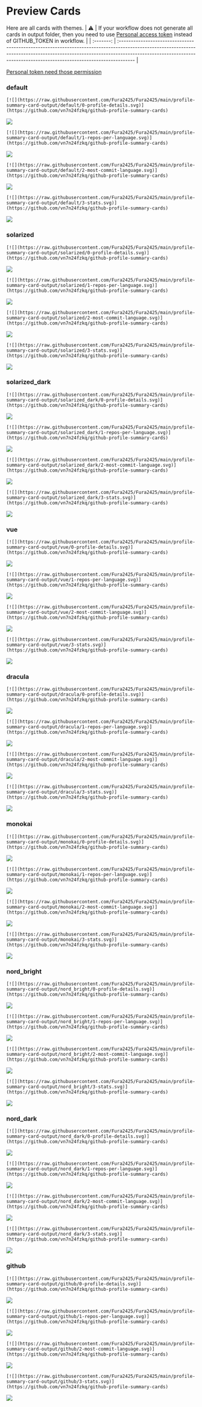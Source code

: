 
# Preview Cards

Here are all cards with themes.
| :warning: | If your workflow does not generate all cards in output folder, then you need to use [Personal access token](https://docs.github.com/en/actions/configuring-and-managing-workflows/creating-and-storing-encrypted-secrets) instead of GITHUB_TOKEN in workflow. |
| :-------: | :------------------------------------------------------------------------------------------------------------------------------------------------------------------------------------------------------------------------------------------------ |

[Personal token need those permission](https://github.com/vn7n24fzkq/github-profile-summary-cards/wiki/Personal-access-token-permissions)


### default


```
[![](https://raw.githubusercontent.com/Fura2425/Fura2425/main/profile-summary-card-output/default/0-profile-details.svg)](https://github.com/vn7n24fzkq/github-profile-summary-cards)
```
![](https://raw.githubusercontent.com/Fura2425/Fura2425/main/profile-summary-card-output/default/0-profile-details.svg)


```
[![](https://raw.githubusercontent.com/Fura2425/Fura2425/main/profile-summary-card-output/default/1-repos-per-language.svg)](https://github.com/vn7n24fzkq/github-profile-summary-cards)
```
![](https://raw.githubusercontent.com/Fura2425/Fura2425/main/profile-summary-card-output/default/1-repos-per-language.svg)


```
[![](https://raw.githubusercontent.com/Fura2425/Fura2425/main/profile-summary-card-output/default/2-most-commit-language.svg)](https://github.com/vn7n24fzkq/github-profile-summary-cards)
```
![](https://raw.githubusercontent.com/Fura2425/Fura2425/main/profile-summary-card-output/default/2-most-commit-language.svg)


```
[![](https://raw.githubusercontent.com/Fura2425/Fura2425/main/profile-summary-card-output/default/3-stats.svg)](https://github.com/vn7n24fzkq/github-profile-summary-cards)
```
![](https://raw.githubusercontent.com/Fura2425/Fura2425/main/profile-summary-card-output/default/3-stats.svg)


### solarized


```
[![](https://raw.githubusercontent.com/Fura2425/Fura2425/main/profile-summary-card-output/solarized/0-profile-details.svg)](https://github.com/vn7n24fzkq/github-profile-summary-cards)
```
![](https://raw.githubusercontent.com/Fura2425/Fura2425/main/profile-summary-card-output/solarized/0-profile-details.svg)


```
[![](https://raw.githubusercontent.com/Fura2425/Fura2425/main/profile-summary-card-output/solarized/1-repos-per-language.svg)](https://github.com/vn7n24fzkq/github-profile-summary-cards)
```
![](https://raw.githubusercontent.com/Fura2425/Fura2425/main/profile-summary-card-output/solarized/1-repos-per-language.svg)


```
[![](https://raw.githubusercontent.com/Fura2425/Fura2425/main/profile-summary-card-output/solarized/2-most-commit-language.svg)](https://github.com/vn7n24fzkq/github-profile-summary-cards)
```
![](https://raw.githubusercontent.com/Fura2425/Fura2425/main/profile-summary-card-output/solarized/2-most-commit-language.svg)


```
[![](https://raw.githubusercontent.com/Fura2425/Fura2425/main/profile-summary-card-output/solarized/3-stats.svg)](https://github.com/vn7n24fzkq/github-profile-summary-cards)
```
![](https://raw.githubusercontent.com/Fura2425/Fura2425/main/profile-summary-card-output/solarized/3-stats.svg)


### solarized_dark


```
[![](https://raw.githubusercontent.com/Fura2425/Fura2425/main/profile-summary-card-output/solarized_dark/0-profile-details.svg)](https://github.com/vn7n24fzkq/github-profile-summary-cards)
```
![](https://raw.githubusercontent.com/Fura2425/Fura2425/main/profile-summary-card-output/solarized_dark/0-profile-details.svg)


```
[![](https://raw.githubusercontent.com/Fura2425/Fura2425/main/profile-summary-card-output/solarized_dark/1-repos-per-language.svg)](https://github.com/vn7n24fzkq/github-profile-summary-cards)
```
![](https://raw.githubusercontent.com/Fura2425/Fura2425/main/profile-summary-card-output/solarized_dark/1-repos-per-language.svg)


```
[![](https://raw.githubusercontent.com/Fura2425/Fura2425/main/profile-summary-card-output/solarized_dark/2-most-commit-language.svg)](https://github.com/vn7n24fzkq/github-profile-summary-cards)
```
![](https://raw.githubusercontent.com/Fura2425/Fura2425/main/profile-summary-card-output/solarized_dark/2-most-commit-language.svg)


```
[![](https://raw.githubusercontent.com/Fura2425/Fura2425/main/profile-summary-card-output/solarized_dark/3-stats.svg)](https://github.com/vn7n24fzkq/github-profile-summary-cards)
```
![](https://raw.githubusercontent.com/Fura2425/Fura2425/main/profile-summary-card-output/solarized_dark/3-stats.svg)


### vue


```
[![](https://raw.githubusercontent.com/Fura2425/Fura2425/main/profile-summary-card-output/vue/0-profile-details.svg)](https://github.com/vn7n24fzkq/github-profile-summary-cards)
```
![](https://raw.githubusercontent.com/Fura2425/Fura2425/main/profile-summary-card-output/vue/0-profile-details.svg)


```
[![](https://raw.githubusercontent.com/Fura2425/Fura2425/main/profile-summary-card-output/vue/1-repos-per-language.svg)](https://github.com/vn7n24fzkq/github-profile-summary-cards)
```
![](https://raw.githubusercontent.com/Fura2425/Fura2425/main/profile-summary-card-output/vue/1-repos-per-language.svg)


```
[![](https://raw.githubusercontent.com/Fura2425/Fura2425/main/profile-summary-card-output/vue/2-most-commit-language.svg)](https://github.com/vn7n24fzkq/github-profile-summary-cards)
```
![](https://raw.githubusercontent.com/Fura2425/Fura2425/main/profile-summary-card-output/vue/2-most-commit-language.svg)


```
[![](https://raw.githubusercontent.com/Fura2425/Fura2425/main/profile-summary-card-output/vue/3-stats.svg)](https://github.com/vn7n24fzkq/github-profile-summary-cards)
```
![](https://raw.githubusercontent.com/Fura2425/Fura2425/main/profile-summary-card-output/vue/3-stats.svg)


### dracula


```
[![](https://raw.githubusercontent.com/Fura2425/Fura2425/main/profile-summary-card-output/dracula/0-profile-details.svg)](https://github.com/vn7n24fzkq/github-profile-summary-cards)
```
![](https://raw.githubusercontent.com/Fura2425/Fura2425/main/profile-summary-card-output/dracula/0-profile-details.svg)


```
[![](https://raw.githubusercontent.com/Fura2425/Fura2425/main/profile-summary-card-output/dracula/1-repos-per-language.svg)](https://github.com/vn7n24fzkq/github-profile-summary-cards)
```
![](https://raw.githubusercontent.com/Fura2425/Fura2425/main/profile-summary-card-output/dracula/1-repos-per-language.svg)


```
[![](https://raw.githubusercontent.com/Fura2425/Fura2425/main/profile-summary-card-output/dracula/2-most-commit-language.svg)](https://github.com/vn7n24fzkq/github-profile-summary-cards)
```
![](https://raw.githubusercontent.com/Fura2425/Fura2425/main/profile-summary-card-output/dracula/2-most-commit-language.svg)


```
[![](https://raw.githubusercontent.com/Fura2425/Fura2425/main/profile-summary-card-output/dracula/3-stats.svg)](https://github.com/vn7n24fzkq/github-profile-summary-cards)
```
![](https://raw.githubusercontent.com/Fura2425/Fura2425/main/profile-summary-card-output/dracula/3-stats.svg)


### monokai


```
[![](https://raw.githubusercontent.com/Fura2425/Fura2425/main/profile-summary-card-output/monokai/0-profile-details.svg)](https://github.com/vn7n24fzkq/github-profile-summary-cards)
```
![](https://raw.githubusercontent.com/Fura2425/Fura2425/main/profile-summary-card-output/monokai/0-profile-details.svg)


```
[![](https://raw.githubusercontent.com/Fura2425/Fura2425/main/profile-summary-card-output/monokai/1-repos-per-language.svg)](https://github.com/vn7n24fzkq/github-profile-summary-cards)
```
![](https://raw.githubusercontent.com/Fura2425/Fura2425/main/profile-summary-card-output/monokai/1-repos-per-language.svg)


```
[![](https://raw.githubusercontent.com/Fura2425/Fura2425/main/profile-summary-card-output/monokai/2-most-commit-language.svg)](https://github.com/vn7n24fzkq/github-profile-summary-cards)
```
![](https://raw.githubusercontent.com/Fura2425/Fura2425/main/profile-summary-card-output/monokai/2-most-commit-language.svg)


```
[![](https://raw.githubusercontent.com/Fura2425/Fura2425/main/profile-summary-card-output/monokai/3-stats.svg)](https://github.com/vn7n24fzkq/github-profile-summary-cards)
```
![](https://raw.githubusercontent.com/Fura2425/Fura2425/main/profile-summary-card-output/monokai/3-stats.svg)


### nord_bright


```
[![](https://raw.githubusercontent.com/Fura2425/Fura2425/main/profile-summary-card-output/nord_bright/0-profile-details.svg)](https://github.com/vn7n24fzkq/github-profile-summary-cards)
```
![](https://raw.githubusercontent.com/Fura2425/Fura2425/main/profile-summary-card-output/nord_bright/0-profile-details.svg)


```
[![](https://raw.githubusercontent.com/Fura2425/Fura2425/main/profile-summary-card-output/nord_bright/1-repos-per-language.svg)](https://github.com/vn7n24fzkq/github-profile-summary-cards)
```
![](https://raw.githubusercontent.com/Fura2425/Fura2425/main/profile-summary-card-output/nord_bright/1-repos-per-language.svg)


```
[![](https://raw.githubusercontent.com/Fura2425/Fura2425/main/profile-summary-card-output/nord_bright/2-most-commit-language.svg)](https://github.com/vn7n24fzkq/github-profile-summary-cards)
```
![](https://raw.githubusercontent.com/Fura2425/Fura2425/main/profile-summary-card-output/nord_bright/2-most-commit-language.svg)


```
[![](https://raw.githubusercontent.com/Fura2425/Fura2425/main/profile-summary-card-output/nord_bright/3-stats.svg)](https://github.com/vn7n24fzkq/github-profile-summary-cards)
```
![](https://raw.githubusercontent.com/Fura2425/Fura2425/main/profile-summary-card-output/nord_bright/3-stats.svg)


### nord_dark


```
[![](https://raw.githubusercontent.com/Fura2425/Fura2425/main/profile-summary-card-output/nord_dark/0-profile-details.svg)](https://github.com/vn7n24fzkq/github-profile-summary-cards)
```
![](https://raw.githubusercontent.com/Fura2425/Fura2425/main/profile-summary-card-output/nord_dark/0-profile-details.svg)


```
[![](https://raw.githubusercontent.com/Fura2425/Fura2425/main/profile-summary-card-output/nord_dark/1-repos-per-language.svg)](https://github.com/vn7n24fzkq/github-profile-summary-cards)
```
![](https://raw.githubusercontent.com/Fura2425/Fura2425/main/profile-summary-card-output/nord_dark/1-repos-per-language.svg)


```
[![](https://raw.githubusercontent.com/Fura2425/Fura2425/main/profile-summary-card-output/nord_dark/2-most-commit-language.svg)](https://github.com/vn7n24fzkq/github-profile-summary-cards)
```
![](https://raw.githubusercontent.com/Fura2425/Fura2425/main/profile-summary-card-output/nord_dark/2-most-commit-language.svg)


```
[![](https://raw.githubusercontent.com/Fura2425/Fura2425/main/profile-summary-card-output/nord_dark/3-stats.svg)](https://github.com/vn7n24fzkq/github-profile-summary-cards)
```
![](https://raw.githubusercontent.com/Fura2425/Fura2425/main/profile-summary-card-output/nord_dark/3-stats.svg)


### github


```
[![](https://raw.githubusercontent.com/Fura2425/Fura2425/main/profile-summary-card-output/github/0-profile-details.svg)](https://github.com/vn7n24fzkq/github-profile-summary-cards)
```
![](https://raw.githubusercontent.com/Fura2425/Fura2425/main/profile-summary-card-output/github/0-profile-details.svg)


```
[![](https://raw.githubusercontent.com/Fura2425/Fura2425/main/profile-summary-card-output/github/1-repos-per-language.svg)](https://github.com/vn7n24fzkq/github-profile-summary-cards)
```
![](https://raw.githubusercontent.com/Fura2425/Fura2425/main/profile-summary-card-output/github/1-repos-per-language.svg)


```
[![](https://raw.githubusercontent.com/Fura2425/Fura2425/main/profile-summary-card-output/github/2-most-commit-language.svg)](https://github.com/vn7n24fzkq/github-profile-summary-cards)
```
![](https://raw.githubusercontent.com/Fura2425/Fura2425/main/profile-summary-card-output/github/2-most-commit-language.svg)


```
[![](https://raw.githubusercontent.com/Fura2425/Fura2425/main/profile-summary-card-output/github/3-stats.svg)](https://github.com/vn7n24fzkq/github-profile-summary-cards)
```
![](https://raw.githubusercontent.com/Fura2425/Fura2425/main/profile-summary-card-output/github/3-stats.svg)

